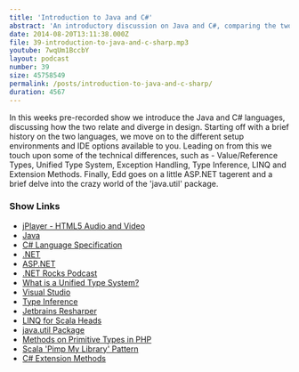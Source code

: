 ```yaml
---
title: 'Introduction to Java and C#'
abstract: 'An introductory discussion on Java and C#, comparing the two languages.'
date: 2014-08-20T13:11:38.000Z
file: 39-introduction-to-java-and-c-sharp.mp3
youtube: 7wqUm1BccbY
layout: podcast
number: 39
size: 45758549
permalink: /posts/introduction-to-java-and-c-sharp/
duration: 4567
---
```


In this weeks pre-recorded show we introduce the Java and C# languages, discussing how the two relate and diverge in design.
Starting off with a brief history on the two languages, we move on to the different setup environments and IDE options available to you.
Leading on from this we touch upon some of the technical differences, such as - Value/Reference Types, Unified Type System, Exception Handling, Type Inference, LINQ and Extension Methods.
Finally, Edd goes on a little ASP.NET tagerent and a brief delve into the crazy world of the 'java.util' package.

### Show Links

- [jPlayer - HTML5 Audio and Video](http://jplayer.org/)
- [Java](http://java.com/)
- [C# Language Specification](http://msdn.microsoft.com/en-GB/library/ms228593.aspx)
- [.NET](http://www.microsoft.com/net)
- [ASP.NET](http://www.asp.net/)
- [.NET Rocks Podcast](http://www.dotnetrocks.com/)
- [What is a Unified Type System?](http://stackoverflow.com/questions/4233112/what-is-a-unified-type-system)
- [Visual Studio](http://msdn.microsoft.com/en-gb/vstudio/)
- [Type Inference](http://en.wikipedia.org/wiki/Type_inference)
- [Jetbrains Resharper](http://www.jetbrains.com/resharper/)
- [LINQ for Scala Heads](http://eed3si9n.com/csharp-linq-for-scala-heads)
- [java.util Package](http://docs.oracle.com/javase/7/docs/api/java/util/package-summary.html)
- [Methods on Primitive Types in PHP](http://nikic.github.io/2014/03/14/Methods-on-primitive-types-in-PHP.html)
- [Scala 'Pimp My Library' Pattern](https://coderwall.com/p/k_1jzw)
- [C# Extension Methods](http://msdn.microsoft.com/en-GB/library/bb383977.aspx)
